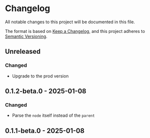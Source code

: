 # Changelog
All notable changes to this project will be documented in this file.

The format is based on [Keep a Changelog](https://keepachangelog.com/en/1.1.0/),
and this project adheres to [Semantic Versioning](https://semver.org/spec/v2.0.0.html).

## Unreleased

### Changed

- Upgrade to the prod version

## 0.1.2-beta.0 - 2025-01-08
### Changed
- Parse the `node` itself instead of the `parent`

## 0.1.1-beta.0 - 2025-01-08

